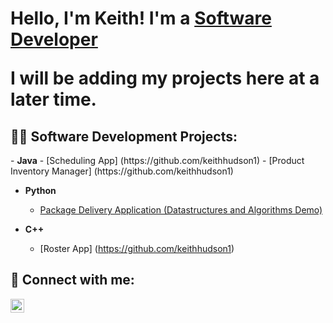 <h1>Hello, I'm Keith! I'm a <a href="https://www.linkedin.com/in/keithhudson123/">Software Developer</a> <br/>

I will be adding my projects here at a later time. 

<h2>👨‍💻 Software Development Projects:</h2>
- <b>Java</b>
  - [Scheduling App] (https://github.com/keithhudson1)
  - [Product Inventory Manager] (https://github.com/keithhudson1)
  

- <b>Python</b>
  - [Package Delivery Application (Datastructures and Algorithms Demo)](https://github.com/keithhudson123)

- <b>C++</b>
  - [Roster App] (https://github.com/keithhudson1)

<h2> 🤳 Connect with me:</h2>

[<img align="left" alt="KeithHudson | LinkedIn" width="22px" src="https://cdn.jsdelivr.net/npm/simple-icons@v3/icons/linkedin.svg" />][linkedin]



[linkedin]: https://linkedin.com/in/keithhudson123

<!--
**keithhudson1/keithhudson1** is a ✨ _special_ ✨ repository because its `README.md` (this file) appears on your GitHub profile.
